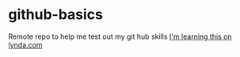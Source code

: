 # github-basics
Remote repo to help me test out my git hub skills
[I'm learning this on lynda.com](http://www.lynda.com)
